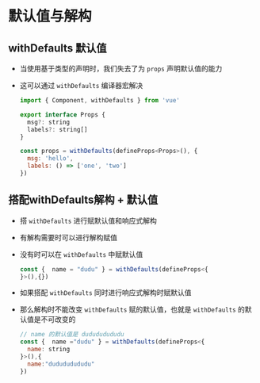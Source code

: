 # 默认值与解构

## withDefaults 默认值

+ 当使用基于类型的声明时，我们失去了为 `props` 声明默认值的能力
+ 这可以通过 `withDefaults` 编译器宏解决

  ```js
  import { Component, withDefaults } from 'vue'

  export interface Props {
    msg?: string
    labels?: string[]
  }

  const props = withDefaults(defineProps<Props>(), {
    msg: 'hello',
    labels: () => ['one', 'two']
  })
  ```

## 搭配withDefaults解构 + 默认值

+ 搭 `withDefaults` 进行赋默认值和响应式解构
+ 有解构需要时可以进行解构赋值
+ 没有时可以在 `withDefaults` 中赋默认值

  ```js
  const {  name = "dudu" } = withDefaults(defineProps<{
  }>(),{})
  ```

+ 如果搭配 `withDefaults` 同时进行响应式解构时赋默认值
+ 那么解构时不能改变 `withDefaults` 赋的默认值，也就是 `withDefaults` 的默认值是不可改变的

  ```js
  // name 的默认值是 dudududududu
  const {  name ="dudu" } = withDefaults(defineProps<{
    name: string
  }>(),{
    name:"dudududududu"
  })
  ```
